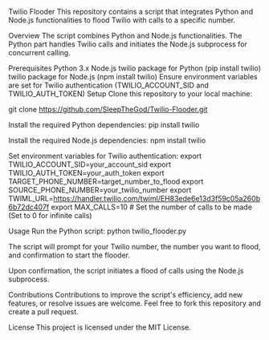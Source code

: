 Twilio Flooder
This repository contains a script that integrates Python and Node.js functionalities to flood Twilio with calls to a specific number.

Overview
The script combines Python and Node.js functionalities. The Python part handles Twilio calls and initiates the Node.js subprocess for concurrent calling.

Prerequisites
Python 3.x
Node.js
twilio package for Python (pip install twilio)
twilio package for Node.js (npm install twilio)
Ensure environment variables are set for Twilio authentication (TWILIO_ACCOUNT_SID and TWILIO_AUTH_TOKEN)
Setup
Clone this repository to your local machine:

git clone https://github.com/SleepTheGod/Twilio-Flooder.git

Install the required Python dependencies:
pip install twilio

Install the required Node.js dependencies:
npm install twilio

Set environment variables for Twilio authentication:
export TWILIO_ACCOUNT_SID=your_account_sid
export TWILIO_AUTH_TOKEN=your_auth_token
export TARGET_PHONE_NUMBER=target_number_to_flood
export SOURCE_PHONE_NUMBER=your_twilio_number
export TWIML_URL=https://handler.twilio.com/twiml/EH83ede6e13d3f59c05a260b6b72dc407f
export MAX_CALLS=10  # Set the number of calls to be made (Set to 0 for infinite calls)

Usage
Run the Python script:
python twilio_flooder.py

The script will prompt for your Twilio number, the number you want to flood, and confirmation to start the flooder.

Upon confirmation, the script initiates a flood of calls using the Node.js subprocess.

Contributions
Contributions to improve the script's efficiency, add new features, or resolve issues are welcome. Feel free to fork this repository and create a pull request.

License
This project is licensed under the MIT License.
